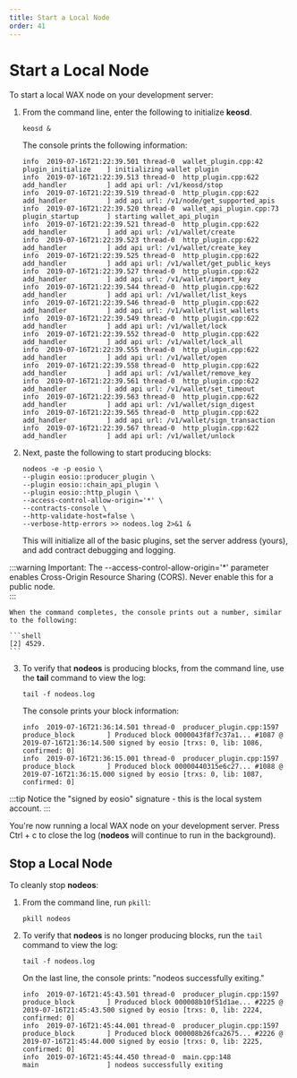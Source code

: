 ```yaml
---
title: Start a Local Node
order: 41
---
```


# Start a Local Node

To start a local WAX node on your development server:

1.  From the command line, enter the following to initialize **keosd**.

    ```shell
    keosd &
    ```

    The console prints the following information:

    ```shell
    info  2019-07-16T21:22:39.501 thread-0  wallet_plugin.cpp:42          plugin_initialize    ] initializing wallet plugin
    info  2019-07-16T21:22:39.513 thread-0  http_plugin.cpp:622           add_handler          ] add api url: /v1/keosd/stop
    info  2019-07-16T21:22:39.519 thread-0  http_plugin.cpp:622           add_handler          ] add api url: /v1/node/get_supported_apis
    info  2019-07-16T21:22:39.520 thread-0  wallet_api_plugin.cpp:73      plugin_startup       ] starting wallet_api_plugin
    info  2019-07-16T21:22:39.521 thread-0  http_plugin.cpp:622           add_handler          ] add api url: /v1/wallet/create
    info  2019-07-16T21:22:39.523 thread-0  http_plugin.cpp:622           add_handler          ] add api url: /v1/wallet/create_key
    info  2019-07-16T21:22:39.525 thread-0  http_plugin.cpp:622           add_handler          ] add api url: /v1/wallet/get_public_keys
    info  2019-07-16T21:22:39.527 thread-0  http_plugin.cpp:622           add_handler          ] add api url: /v1/wallet/import_key
    info  2019-07-16T21:22:39.544 thread-0  http_plugin.cpp:622           add_handler          ] add api url: /v1/wallet/list_keys
    info  2019-07-16T21:22:39.546 thread-0  http_plugin.cpp:622           add_handler          ] add api url: /v1/wallet/list_wallets
    info  2019-07-16T21:22:39.549 thread-0  http_plugin.cpp:622           add_handler          ] add api url: /v1/wallet/lock
    info  2019-07-16T21:22:39.552 thread-0  http_plugin.cpp:622           add_handler          ] add api url: /v1/wallet/lock_all
    info  2019-07-16T21:22:39.555 thread-0  http_plugin.cpp:622           add_handler          ] add api url: /v1/wallet/open
    info  2019-07-16T21:22:39.558 thread-0  http_plugin.cpp:622           add_handler          ] add api url: /v1/wallet/remove_key
    info  2019-07-16T21:22:39.561 thread-0  http_plugin.cpp:622           add_handler          ] add api url: /v1/wallet/set_timeout
    info  2019-07-16T21:22:39.563 thread-0  http_plugin.cpp:622           add_handler          ] add api url: /v1/wallet/sign_digest
    info  2019-07-16T21:22:39.565 thread-0  http_plugin.cpp:622           add_handler          ] add api url: /v1/wallet/sign_transaction
    info  2019-07-16T21:22:39.567 thread-0  http_plugin.cpp:622           add_handler          ] add api url: /v1/wallet/unlock
    ```

2. Next, paste the following to start producing blocks:

    ```shell
    nodeos -e -p eosio \
    --plugin eosio::producer_plugin \
    --plugin eosio::chain_api_plugin \
    --plugin eosio::http_plugin \
    --access-control-allow-origin='*' \
    --contracts-console \
    --http-validate-host=false \
    --verbose-http-errors >> nodeos.log 2>&1 &
    ```

    This will initialize all of the basic plugins, set the server address (yours), and add contract debugging and logging. 


:::warning
    Important: The --access-control-allow-origin='*' parameter enables Cross-Origin Resource Sharing (CORS). Never enable this for a public node.     
:::

    When the command completes, the console prints out a number, similar to the following:

    ```shell
    [2] 4529.
    ```

3. To verify that **nodeos** is producing blocks, from the command line, use the **tail** command to view the log:

    ```shell
    tail -f nodeos.log
    ```

    The console prints your block information:

    ```shell
    info  2019-07-16T21:36:14.501 thread-0  producer_plugin.cpp:1597      produce_block        ] Produced block 0000043f8f7c37a1... #1087 @ 2019-07-16T21:36:14.500 signed by eosio [trxs: 0, lib: 1086, confirmed: 0]
    info  2019-07-16T21:36:15.001 thread-0  producer_plugin.cpp:1597      produce_block        ] Produced block 00000440315e6c27... #1088 @ 2019-07-16T21:36:15.000 signed by eosio [trxs: 0, lib: 1087, confirmed: 0]
    ```


:::tip
Notice the "signed by eosio" signature - this is the local system account.
:::

You're now running a local WAX node on your development server. Press Ctrl + c to close the log (**nodeos** will continue to run in the background). 

## Stop a Local Node

To cleanly stop **nodeos**:

1. From the command line, run `pkill`:

    ```shell
    pkill nodeos
    ```

2. To verify that **nodeos** is no longer producing blocks, run the `tail` command to view the log:

    ```shell
    tail -f nodeos.log
    ```

    On the last line, the console prints: "nodeos successfully exiting."

    ```shell
    info  2019-07-16T21:45:43.501 thread-0  producer_plugin.cpp:1597      produce_block        ] Produced block 000008b10f51d1ae... #2225 @ 2019-07-16T21:45:43.500 signed by eosio [trxs: 0, lib: 2224, confirmed: 0]
    info  2019-07-16T21:45:44.001 thread-0  producer_plugin.cpp:1597      produce_block        ] Produced block 000008b26fca2675... #2226 @ 2019-07-16T21:45:44.000 signed by eosio [trxs: 0, lib: 2225, confirmed: 0]
    info  2019-07-16T21:45:44.450 thread-0  main.cpp:148                  main                 ] nodeos successfully exiting
    ```



